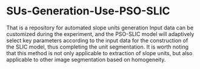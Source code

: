 # SUs-Generation-Use-PSO-SLIC
That is a repository for automated slope units generation
Input data can be customized during the experiment, and the PSO-SLIC model will adaptively select key parameters according to the input data for the construction of the SLIC model, thus completing the unit segmentation. It is worth noting that this method is not only applicable to extraction of slope units, but also applicable to other image segmentation based on homogeneity.

